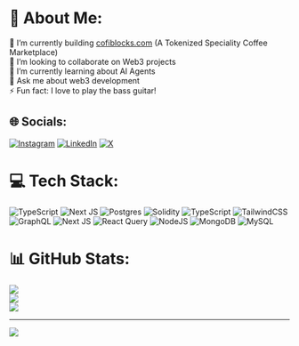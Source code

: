 # 💫 About Me:
🔭 I’m currently building [cofiblocks.com](https://cofiblocks.com/) (A Tokenized Speciality Coffee Marketplace)<br>👯 I’m looking to collaborate on Web3 projects<br>🌱 I’m currently learning about AI Agents<br>💬 Ask me about web3 development<br>⚡ Fun fact: I love to play the bass guitar!


## 🌐 Socials:
[![Instagram](https://img.shields.io/badge/Instagram-%23E4405F.svg?logo=Instagram&logoColor=white)](https://instagram.com/brolag) [![LinkedIn](https://img.shields.io/badge/LinkedIn-%230077B5.svg?logo=linkedin&logoColor=white)](https://linkedin.com/in/brolag) [![X](https://img.shields.io/badge/X-black.svg?logo=X&logoColor=white)](https://x.com/brolag) 

# 💻 Tech Stack:
![TypeScript](https://img.shields.io/badge/typescript-%23007ACC.svg?style=for-the-badge&logo=typescript&logoColor=white) ![Next JS](https://img.shields.io/badge/Next-black?style=for-the-badge&logo=next.js&logoColor=white) ![Postgres](https://img.shields.io/badge/postgres-%23316192.svg?style=for-the-badge&logo=postgresql&logoColor=white) ![Solidity](https://img.shields.io/badge/Solidity-%23363636.svg?style=for-the-badge&logo=solidity&logoColor=white) ![TypeScript](https://img.shields.io/badge/typescript-%23007ACC.svg?style=for-the-badge&logo=typescript&logoColor=white) ![TailwindCSS](https://img.shields.io/badge/tailwindcss-%2338B2AC.svg?style=for-the-badge&logo=tailwind-css&logoColor=white) ![GraphQL](https://img.shields.io/badge/-GraphQL-E10098?style=for-the-badge&logo=graphql&logoColor=white) ![Next JS](https://img.shields.io/badge/Next-black?style=for-the-badge&logo=next.js&logoColor=white) ![React Query](https://img.shields.io/badge/-React%20Query-FF4154?style=for-the-badge&logo=react%20query&logoColor=white) ![NodeJS](https://img.shields.io/badge/node.js-6DA55F?style=for-the-badge&logo=node.js&logoColor=white) ![MongoDB](https://img.shields.io/badge/MongoDB-%234ea94b.svg?style=for-the-badge&logo=mongodb&logoColor=white) ![MySQL](https://img.shields.io/badge/mysql-%2300000f.svg?style=for-the-badge&logo=mysql&logoColor=white)
# 📊 GitHub Stats:
![](https://github-readme-stats.vercel.app/api?username=brolag&theme=radical&hide_border=false&include_all_commits=false&count_private=false)<br/>
![](https://github-readme-streak-stats.herokuapp.com/?user=brolag&theme=radical&hide_border=false)<br/>
![](https://github-readme-stats.vercel.app/api/top-langs/?username=brolag&theme=radical&hide_border=false&include_all_commits=false&count_private=false&layout=compact)

---
[![](https://visitcount.itsvg.in/api?id=brolag&icon=0&color=0)](https://visitcount.itsvg.in)

<!-- Proudly created with GPRM ( https://gprm.itsvg.in ) -->
